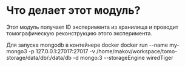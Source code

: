 # Что делает этот модуль?

Этот модуль получает ID эксперимента из хранилища и проводит томографическую реконструкцию этого эксперимента.

Для запуска mongodb в контейнере docker 
docker run --name my-mongo3 -p 127.0.0.1:27017:27017 -v /home/makov/workspace/tomo-storage/data/db/:/data/db -d mongo:3 --storageEngine wiredTiger

